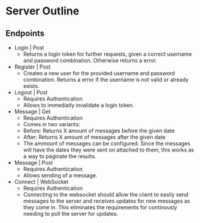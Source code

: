 # Server Outline
## Endpoints
- Login | Post
  - Returns a login token for further requests, given a correct username and password combination. Otherwise returns a error.
- Register | Post
  - Creates a new user for the provided username and password combination. Returns a error if the username is not valid or already exists.
- Logout | Post
  - Requires Authentication
  - Allows to immediatly invalidate a login token.
- Message | Get
  - Requires Authentication
  - Comes in two variants:
  - Before: Returns X amount of messages before the given date
  - After: Returns X amount of messages after the given date
  - The ammount of messages can be configured. Since the messages will have the dates they were sent on attached to them, this works as a way to paginate the results.
- Message | Post
  - Requires Authentication
  - Allows sending of a message.
- Connect | WebSocket
  - Requires Authentication
  - Connecting to the websocket should allow the client to easily send messages to the server and receives updates for new messages as they come in. This eliminates the requirements for continously needing to poll the server for updates.
